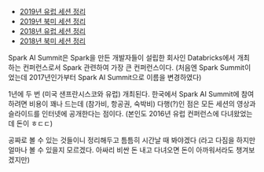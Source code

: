 - [2019년 유럽 세션 정리](/bigdata/2020/01/26/spark-ai-summit-2019-eu.html)
- [2019년 북미 세션 정리](/bigdata/2019/09/29/spark-ai-summit-2019-na.html)
- [2018년 유럽 세션 정리](/bigdata/2019/06/06/spark-ai-summit-2018-eu.html)
- [2018년 북미 세션 정리](/bigdata/2018/09/29/spark-ai-summit-2018-na.html)

Spark AI Summit은 Spark을 만든 개발자들이 설립한 회사인 Databricks에서 개최하는 컨퍼런스로서 Spark 관련하여 가장 큰 컨퍼런스이다. (처음엔 Spark Summit이었는데 2017년인가부터 Spark AI Summit으로 이름을 변경하였다)

1년에 두 번 (미국 샌프란시스코와 유럽) 개최된다. 한국에서 Spark AI Summit에 참여하려면 비용이 꽤나 드는데 (참가비, 항공권, 숙박비) 다행(?)인 점은 모든 세션의 영상과 슬라이드를 인터넷에 공개한다는 점이다. (본인도 2016년 유럽 컨퍼런스에 다녀왔었는데 돈이 ㅎㄷㄷ)

공짜로 볼 수 있는 것들이니 정리해두고 틈틈히 시간날 때 봐야겠다 (라고 다짐을 하지만 얼마나 볼 수 있을지 모르겠다. 아싸리 비싼 돈 내고 다녀오면 돈이 아까워서라도 챙겨보겠지만)

